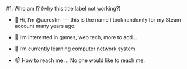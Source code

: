 #1. Who am I? (why this title label not working?)
- 👋 Hi, I’m @acrostm --- this is the name I took randomly for my Steam account many years ago.
- 👀 I’m interested in games, web tech, more to add...
- 🌱 I’m currently learning computer network system

- 📫 How to reach me ... No one would like to reach me.

<!---
acrostm/acrostm is a ✨ special ✨ repository because its `README.md` (this file) appears on your GitHub profile.
You can click the Preview link to take a look at your changes.
--->
